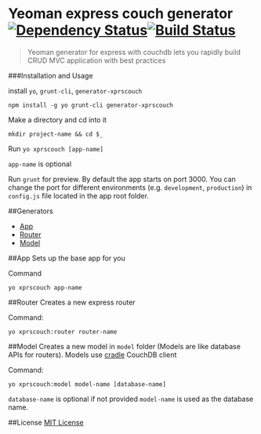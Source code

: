 # Yeoman express couch generator [![Dependency Status](https://david-dm.org/anikdas/generator-xprscouch.svg)](https://david-dm.org/anikdas/generator-xprscouch)[![Build Status](https://travis-ci.org/anikdas/generator-xprscouch.svg?branch=master)](https://travis-ci.org/anikdas/generator-xprscouch)
>Yeoman generator for express with couchdb lets you rapidly build CRUD MVC application with best practices

###Installation and Usage

install `yo`, `grunt-cli`, `generator-xprscouch`

```
npm install -g yo grunt-cli generator-xprscouch
```

Make a directory and cd into it
```
mkdir project-name && cd $_
```

Run `yo xprscouch [app-name]`

`app-name` is optional

Run `grunt` for preview. By default the app starts on port 3000. You can change the port for different environments (e.g. `development`, `production`) in `config.js` file located in the app root folder.

##Generators
* [App](#app)
* [Router](#router)
* [Model](#model)

##App
Sets up the base app for you

Command
```
yo xprscouch app-name
```

##Router
Creates a new express router

Command:
```
yo xprscouch:router router-name
```

##Model
Creates a new model in `model` folder (Models are like database APIs for routers). Models use [cradle](https://github.com/flatiron/cradle) CouchDB client

Command:
```
yo xprscouch:model model-name [database-name]
```
`database-name` is optional if not provided `model-name` is used as the database name.

##License
[MIT License](http://opensource.org/licenses/MIT)